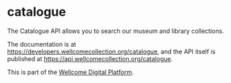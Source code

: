 # catalogue

The Catalogue API allows you to search our museum and library collections.

The documentation is at <https://developers.wellcomecollection.org/catalogue>, and the API itself is published at <https://api.wellcomecollection.org/catalogue>.

This is part of the [Wellcome Digital Platform](https://github.com/wellcometrust/platform).
